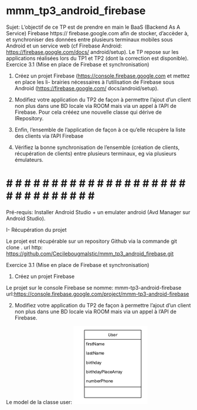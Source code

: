 # mmm_tp3_android_firebase
Sujet:
L’objectif de ce TP est de prendre en main le BaaS (Backend As A Service) Firebase https://
firebase.google.com afin de stocker, d’accèder à, et synchroniser des données entre plusieurs terminaux
mobiles sous Android et un service web (cf Firebase Android: https://firebase.google.com/docs/
android/setup). Le TP repose sur les applications réalisées lors du TP1 et TP2 (dont la correction est
disponible).
Exercice 3.1 (Mise en place de Firebase et synchronisation)
1. Créez un projet Firebase (https://console.firebase.google.com et mettez en place les li-
   brairies nécessaires à l’utilisation de Firebase sous Android (https://firebase.google.com/
   docs/android/setup).

2. Modifiez votre application du TP2 de façon à permettre l’ajout d’un client non plus dans une BD
   locale via ROOM mais via un appel à l’API de Firebase. Pour cela crééez une nouvelle classe qui
   dérive de IRepository.
3. Enfin, l’ensemble de l’application de façon à ce qu’elle récupère la liste des clients via l’API Firebase
4. Vérifiez la bonne synchronisation de l’ensemble (création de clients, récupération de clients) entre
   plusieurs terminaux, eg via plusieurs émulateurs.

# # # # # # # # # # # # # # # # # # # # # # # # # # # # # # # # 
Pré-requis: Installer Android Studio + un emulater android (Avd Manager sur Android Studio).

I- Récupération du projet

Le projet est récupérable sur un repository Github via la commande git clone <url http>. 
url http: https://github.com/CecilebougmaIstic/mmm_tp3_android_firebase.git

Exercice 3.1 (Mise en place de Firebase et synchronisation)
1. Créez un projet Firebase

Le projet sur le console Firebase se nomme: mmm-tp3-android-firebase   
url:https://console.firebase.google.com/project/mmm-tp3-android-firebase

2. Modifiez votre application du TP2 de façon à permettre l’ajout d’un client non plus dans une BD
   locale via ROOM mais via un appel à l’API de Firebase.

Le model de la classe user:
![img_1.png](img_1.png)


   
